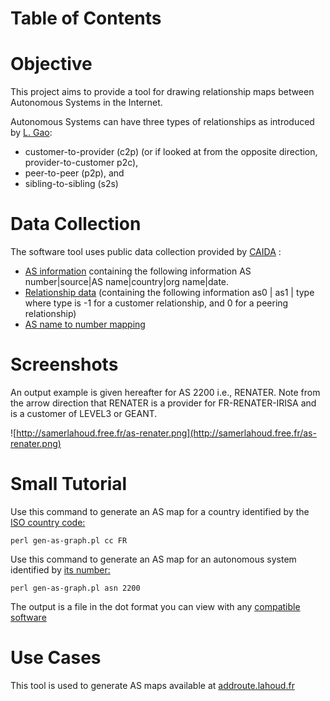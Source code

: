 # Table of Contents #


# Objective #
This project aims to provide a tool for drawing relationship maps between Autonomous Systems in the Internet.

Autonomous Systems can have three types of relationships as introduced by [L. Gao](http://portal.acm.org/citation.cfm?id=504616):
  * customer-to-provider (c2p) (or if looked at from the opposite direction, provider-to-customer p2c),
  * peer-to-peer (p2p), and
  * sibling-to-sibling (s2s)

# Data Collection #
The software tool uses public data collection provided by [CAIDA](http://www.caida.org/home/) :
  * [AS information](http://as-rank.caida.org/?mode0=as-dump-info) containing the following information AS number|source|AS name|country|org name|date.
  * [Relationship data](http://as-rank.caida.org/?mode0=as-dump-peercones) (containing the following information as0 | as1 | type where type is -1 for a customer relationship, and 0 for a peering relationship)
  * [AS name to number mapping](http://www.caida.org/data/request_user_info_forms/as_relationships.xml)

# Screenshots #
An output example is given hereafter for AS 2200 i.e., RENATER. Note from the arrow direction that RENATER is a provider for FR-RENATER-IRISA and is a customer of LEVEL3 or GEANT.

![http://samerlahoud.free.fr/as-renater.png](http://samerlahoud.free.fr/as-renater.png)

# Small Tutorial #
Use this command to generate an AS map for a country identified by the [ISO country code:](http://www.iso.org/iso/english_country_names_and_code_elements)

```
perl gen-as-graph.pl cc FR
```

Use this command to generate an AS map for an autonomous system identified by
[its number:](http://bgp.potaroo.net/cidr/autnums.html)
```
perl gen-as-graph.pl asn 2200
```

The output is a file in the dot format you can view with any [compatible software](http://www.graphviz.org/)

# Use Cases #
This tool is used to generate AS maps available at [addroute.lahoud.fr](http://addroute.lahoud.fr)
